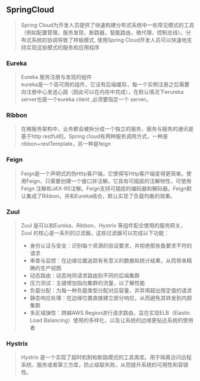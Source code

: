 ## SpringCloud
> Spring Cloud为开发人员提供了快速构建分布式系统中一些常见模式的工具（例如配置管理，服务发现，断路器，智能路由，微代理，控制总线）。分布式系统的协调导致了样板模式, 使用Spring Cloud开发人员可以快速地支持实现这些模式的服务和应用程序

### Eureka
> Eureka 服务注册与发现的组件  
> eureka是一个高可用的组件，它没有后端缓存，每一个实例注册之后需要向注册中心发送心跳（因此可以在内存中完成），在默认情况下erureka server也是一个eureka client ,必须要指定一个 server。  


### Ribbon
> 在微服务架构中，业务都会被拆分成一个独立的服务，服务与服务的通讯是基于http restful的。Spring cloud有两种服务调用方式，一种是ribbon+restTemplate，另一种是feign


### Feign
> Feign是一个声明式的伪Http客户端，它使得写Http客户端变得更简单。使用Feign，只需要创建一个接口并注解。它具有可插拔的注解特性，可使用Feign 注解和JAX-RS注解。Feign支持可插拔的编码器和解码器。Feign默认集成了Ribbon，并和Eureka结合，默认实现了负载均衡的效果。


### Zuul
> Zuul 是可以和Eureka、Ribbon、Hystrix 等组件配合使用的服务网关，Zuul 的核心是一系列的过滤器，这些过滤器可以完成以下功能：
> - 身份认证与安全：识别每个资源的验证要求，并拒绝那些鱼要求不符的请求
> - 审查与监控：在边缘位置追踪有有意义的数据和统计结果，从而带来精确的生产视图
> - 动态路由：动态地将请求路由到不同的后端集群
> - 压力测试：主键增加指向集群的流量，以了解性能
> - 负载分配：为每一种负载类型分配对应容量，并弃用超出限定值的请求
> - 静态响应处理：在边缘位置直接建立部分响应，从而避免其转发到内部集群
> - 多区域弹性：跨越AWS Region进行请求路由，旨在实现ELB（Elastic Load Balancing）使用的多样化，以及让系统的边缘更贴近系统的使用者

### Hystrix
> Hystrix 是一个实现了超时机制和断路模式的工具类库。用于隔离访问远程系统、服务或者第三方库，防止级联失败，从而提升系统的可用性和容错性。



